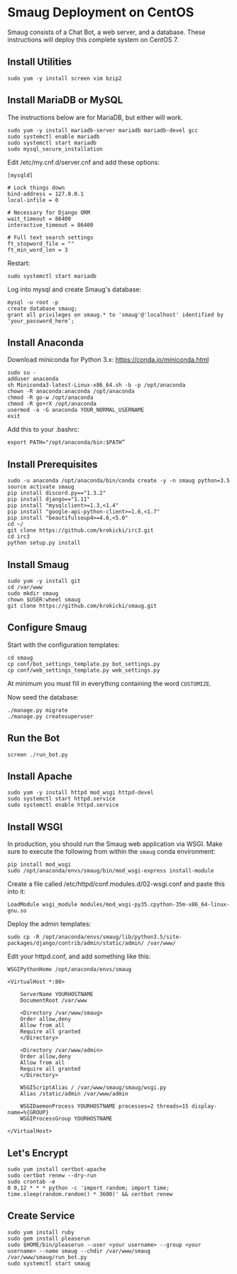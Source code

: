 # Smaug Deployment on CentOS

Smaug consists of a Chat Bot, a web server, and a database. These instructions will deploy this complete system on CentOS 7. 

## Install Utilities
```
sudo yum -y install screen vim bzip2
```

## Install MariaDB or MySQL
The instructions below are for MariaDB, but either will work.
```
sudo yum -y install mariadb-server mariadb mariadb-devel gcc
sudo systemctl enable mariadb
sudo systemctl start mariadb
sudo mysql_secure_installation
```
Edit /etc/my.cnf.d/server.cnf and add these options:
```
[mysqld]

# Lock things down
bind-address = 127.0.0.1
local-infile = 0

# Necessary for Django ORM
wait_timeout = 86400
interactive_timeout = 86400

# Full text search settings
ft_stopword_file = ""
ft_min_word_len = 3
```
Restart:
```
sudo systemctl start mariadb
```
Log into mysql and create Smaug's database: 
```
mysql -u root -p
create database smaug;
grant all privileges on smaug.* to 'smaug'@'localhost' identified by 'your_password_here’;
```

## Install Anaconda

Download miniconda for Python 3.x: https://conda.io/miniconda.html
```
sudo su -
adduser anaconda
sh Miniconda3-latest-Linux-x86_64.sh -b -p /opt/anaconda
chown -R anaconda:anaconda /opt/anaconda
chmod -R go-w /opt/anaconda
chmod -R go+rX /opt/anaconda
usermod -a -G anaconda YOUR_NORMAL_USERNAME
exit
```
Add this to your .bashrc:
```
export PATH="/opt/anaconda/bin:$PATH”
```

## Install Prerequisites

```
sudo -u anaconda /opt/anaconda/bin/conda create -y -n smaug python=3.5
source activate smaug
pip install discord.py=="1.3.2"
pip install django=="1.11"
pip install "mysqlclient>=1.3,<1.4"
pip install "google-api-python-client>=1.6,<1.7"
pip install "beautifulsoup4>=4.6,<5.0"
cd ~/
git clone https://github.com/krokicki/irc3.git
cd irc3
python setup.py install
```

## Install Smaug

```
sudo yum -y install git
cd /var/www
sudo mkdir smaug
chown $USER:wheel smaug
git clone https://github.com/krokicki/smaug.git
```

## Configure Smaug
Start with the configuration templates:
```
cd smaug
cp conf/bot_settings_template.py bot_settings.py
cp conf/web_settings_template.py web_settings.py
```
At minimum you must fill in everything containing the word `CUSTOMIZE`.

Now seed the database:
```
./manage.py migrate
./manage.py createsuperuser
```

## Run the Bot

```screen ./run_bot.py```


## Install Apache

```
sudo yum -y install httpd mod_wsgi httpd-devel
sudo systemctl start httpd.service
sudo systemctl enable httpd.service
```

## Install WSGI
In production, you should run the Smaug web application via WSGI. Make sure to execute the following from within the `smaug` conda environment:
```
pip install mod_wsgi
sudo /opt/anaconda/envs/smaug/bin/mod_wsgi-express install-module
```

Create a file called /etc/httpd/conf.modules.d/02-wsgi.conf and paste this into it:
```
LoadModule wsgi_module modules/mod_wsgi-py35.cpython-35m-x86_64-linux-gnu.so
```

Deploy the admin templates:
```
sudo cp -R /opt/anaconda/envs/smaug/lib/python3.5/site-packages/django/contrib/admin/static/admin/ /var/www/
```

Edit your httpd.conf, and add something like this:

```
WSGIPythonHome /opt/anaconda/envs/smaug

<VirtualHost *:80>

    ServerName YOURHOSTNAME
    DocumentRoot /var/www

    <Directory /var/www/smaug>
    Order allow,deny
    Allow from all
    Require all granted
    </Directory>

    <Directory /var/www/admin>
    Order allow,deny
    Allow from all
    Require all granted
    </Directory>

    WSGIScriptAlias / /var/www/smaug/smaug/wsgi.py
    Alias /static/admin /var/www/admin

    WSGIDaemonProcess YOURHOSTNAME processes=2 threads=15 display-name=%{GROUP}
    WSGIProcessGroup YOURHOSTNAME

</VirtualHost>
```

## Let's Encrypt

```
sudo yum install certbot-apache
sudo certbot renew --dry-run
sudo crontab -e
0 0,12 * * * python -c 'import random; import time; time.sleep(random.random() * 3600)' && certbot renew
```

## Create Service

```
sudo yum install ruby
sudo gem install pleaserun
sudo $HOME/bin/pleaserun --user <your username> --group <your username> --name smaug --chdir /var/www/smaug /var/www/smaug/run_bot.py
sudo systemctl start smaug
```





